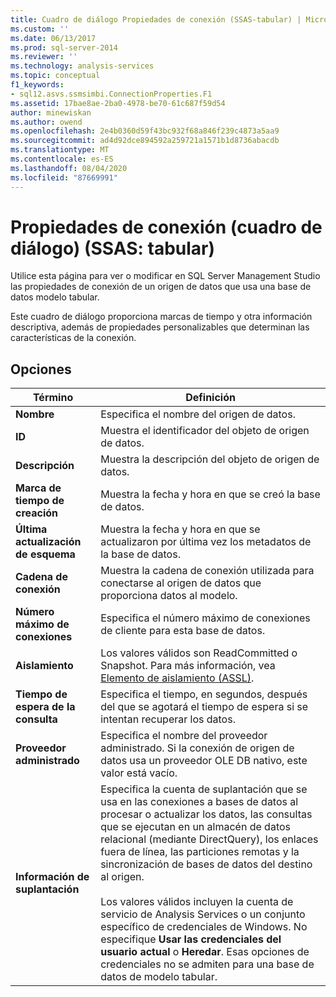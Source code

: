 ```yaml
---
title: Cuadro de diálogo Propiedades de conexión (SSAS-tabular) | Microsoft Docs
ms.custom: ''
ms.date: 06/13/2017
ms.prod: sql-server-2014
ms.reviewer: ''
ms.technology: analysis-services
ms.topic: conceptual
f1_keywords:
- sql12.asvs.ssmsimbi.ConnectionProperties.F1
ms.assetid: 17bae8ae-2ba0-4978-be70-61c687f59d54
author: minewiskan
ms.author: owend
ms.openlocfilehash: 2e4b0360d59f43bc932f68a846f239c4873a5aa9
ms.sourcegitcommit: ad4d92dce894592a259721a1571b1d8736abacdb
ms.translationtype: MT
ms.contentlocale: es-ES
ms.lasthandoff: 08/04/2020
ms.locfileid: "87669991"
---
```

# <a name="connection-properties-dialog-box-ssas---tabular"></a>Propiedades de conexión (cuadro de diálogo) (SSAS: tabular)
  Utilice esta página para ver o modificar en SQL Server Management Studio las propiedades de conexión de un origen de datos que usa una base de datos modelo tabular.  
  
 Este cuadro de diálogo proporciona marcas de tiempo y otra información descriptiva, además de propiedades personalizables que determinan las características de la conexión.  
  
## <a name="options"></a>Opciones  
  
|Término|Definición|  
|----------|----------------|  
|**Nombre**|Especifica el nombre del origen de datos.|  
|**ID**|Muestra el identificador del objeto de origen de datos.|  
|**Descripción**|Muestra la descripción del objeto de origen de datos.|  
|**Marca de tiempo de creación**|Muestra la fecha y hora en que se creó la base de datos.|  
|**Última actualización de esquema**|Muestra la fecha y hora en que se actualizaron por última vez los metadatos de la base de datos.|  
|**Cadena de conexión**|Muestra la cadena de conexión utilizada para conectarse al origen de datos que proporciona datos al modelo.|  
|**Número máximo de conexiones**|Especifica el número máximo de conexiones de cliente para esta base de datos.|  
|**Aislamiento**|Los valores válidos son ReadCommitted o Snapshot. Para más información, vea [Elemento de aislamiento &#40;ASSL&#41;](https://docs.microsoft.com/bi-reference/assl/properties/isolation-element-assl).|  
|**Tiempo de espera de la consulta**|Especifica el tiempo, en segundos, después del que se agotará el tiempo de espera si se intentan recuperar los datos.|  
|**Proveedor administrado**|Especifica el nombre del proveedor administrado. Si la conexión de origen de datos usa un proveedor OLE DB nativo, este valor está vacío.|  
|**Información de suplantación**|Especifica la cuenta de suplantación que se usa en las conexiones a bases de datos al procesar o actualizar los datos, las consultas que se ejecutan en un almacén de datos relacional (mediante DirectQuery), los enlaces fuera de línea, las particiones remotas y la sincronización de bases de datos del destino al origen.<br /><br /> Los valores válidos incluyen la cuenta de servicio de Analysis Services o un conjunto específico de credenciales de Windows. No especifique **Usar las credenciales del usuario actual** o **Heredar**. Esas opciones de credenciales no se admiten para una base de datos de modelo tabular.|  
  
  
